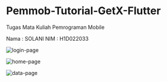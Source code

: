 # Pemmob-Tutorial-GetX-Flutter
Tugas Mata Kuliah Pemrograman Mobile

Nama  : SOLANI
NIM   : H1D022033

![login-page](login_page.jpg)

![home-page](home_page.jpg)

![data-page](data_page.jpg)

